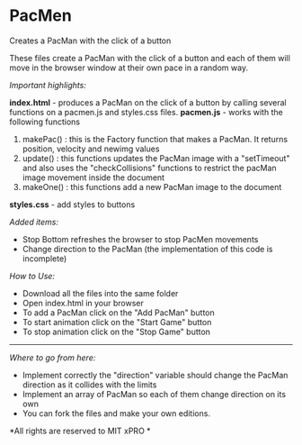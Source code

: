 # PacMen
 Creates a PacMan with the click of a button
 
These files create a PacMan with the click of a button and each of them will move in the browser window at their own pace in a random way.

*Important highlights:*

**index.html** - produces a PacMan on the click of a button by calling several functions on a pacmen.js and styles.css files.
**pacmen.js** - works with the following functions
1. makePac() : this is the Factory function that makes a PacMan. It returns position, velocity and newimg values
2. update() : this functions updates the PacMan image with a "setTimeout" and also uses the "checkCollisions" functions to restrict the pacMan image movement inside the document
3. makeOne() : this functions add a new PacMan image to the document

**styles.css** - add styles to buttons

*Added items:*
- Stop Bottom refreshes the browser to stop PacMen movements
- Change direction to the PacMan (the implementation of this code is incomplete)

*How to Use:*
- Download all the files into the same folder
- Open index.html in your browser
- To add a PacMan click on the "Add PacMan" button
- To start animation click on the "Start Game" button
- To stop animation click on the "Stop Game" button

---
*Where to go from here:*

- Implement correctly the "direction" variable should change the PacMan direction as it collides with the limits
- Implement an array of PacMan so each of them change direction on its own
- You can fork the files and make your own editions.

*All rights are reserved to MIT xPRO *
